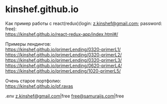 # kinshef.github.io

Как пример работы с react(redux)(login: z.kinshef@gmail.com; password: free): <br>
https://kinshef.github.io/react-redux-app/index.html#/

Примеры лендингов: <br>
https://kinshef.github.io/primerLending/0320-primerL1/ <br>
https://kinshef.github.io/primerLending/0320-primerL2/ <br>
https://kinshef.github.io/primerLending/0320-primerL3/ <br>
https://kinshef.github.io/primerLending/0620-primerL4/ <br>
https://kinshef.github.io/primerLending/1020-primerL5/ <br>

Очень старое портфолио: <br>
https://kinshef.github.io/pf.ravas

.env
z.kinshef@gmail.com|free
free@samuraijs.com|free
